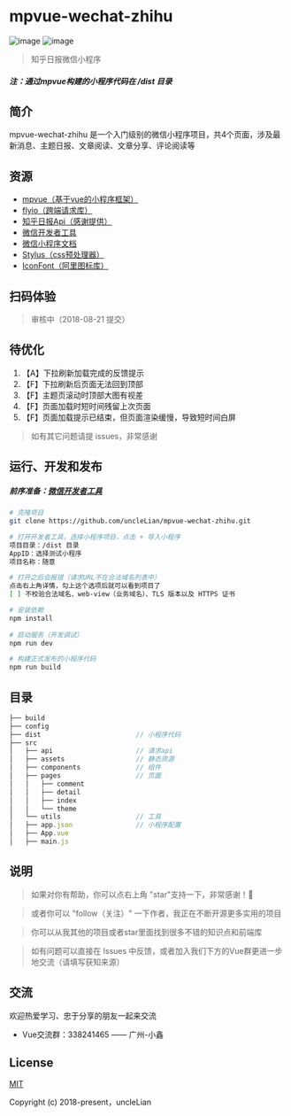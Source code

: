 # mpvue-wechat-zhihu

![image](https://img.shields.io/badge/mpvue-1.0.11-blue.svg)
![image](https://img.shields.io/badge/flyio-0.6.0-green.svg)

> 知乎日报微信小程序

##### 注：通过mpvue构建的小程序代码在 /dist 目录

## 简介
mpvue-wechat-zhihu 是一个入门级别的微信小程序项目，共4个页面，涉及最新消息、主题日报、文章阅读、文章分享、评论阅读等

## 资源
- [mpvue（基于vue的小程序框架）](https://github.com/Meituan-Dianping/mpvue)
- [flyio（跨端请求库）](https://github.com/wendux/fly)
- [知乎日报Api（感谢提供）](https://github.com/izzyleung/ZhihuDailyPurify/wiki/%E7%9F%A5%E4%B9%8E%E6%97%A5%E6%8A%A5-API-%E5%88%86%E6%9E%90)
- [微信开发者工具](https://developers.weixin.qq.com/miniprogram/dev/devtools/download.html)
- [微信小程序文档](https://developers.weixin.qq.com/miniprogram/dev/)
-  [Stylus（css预处理器）](https://github.com/stylus/stylus)
- [IconFont（阿里图标库）](http://www.iconfont.cn/)

## 扫码体验

> 审核中（2018-08-21 提交） 

## 待优化
1. 【A】下拉刷新加载完成的反馈提示
2. 【F】下拉刷新后页面无法回到顶部
3. 【F】主题页滚动时顶部大图有视差
4. 【F】页面加载时短时间残留上次页面
5. 【F】页面加载提示已结束，但页面渲染缓慢，导致短时间白屏

> 如有其它问题请提 issues，非常感谢

## 运行、开发和发布

##### 前序准备：[微信开发者工具](https://developers.weixin.qq.com/miniprogram/dev/devtools/download.html)

```bash
# 克隆项目
git clone https://github.com/uncleLian/mpvue-wechat-zhihu.git

# 打开开发者工具，选择小程序项目，点击 + 导入小程序
项目目录：/dist 目录
AppID：选择测试小程序
项目名称：随意

# 打开之后会报错（请求URL不在合法域名列表中）
点击右上角详情，勾上这个选项后就可以看到项目了
[ ] 不校验合法域名、web-view（业务域名）、TLS 版本以及 HTTPS 证书

# 安装依赖
npm install
   
# 启动服务（开发调试）
npm run dev

# 构建正式发布的小程序代码
npm run build
```

## 目录
```js
├── build
├── config
├── dist                        // 小程序代码
├── src
│   ├── api                     // 请求api
│   ├── assets                  // 静态资源
│   ├── components              // 组件
│   ├── pages                   // 页面
│   │   ├── comment         
│   │   ├── detail
│   │   ├── index
│   │   └── theme
│   └── utils                   // 工具
│   ├── app.json                // 小程序配置
│   ├── App.vue
│   ├── main.js
```

## 说明
> 如果对你有帮助，你可以点右上角 "star"支持一下，非常感谢！🌹

> 或者你可以 "follow（关注）" 一下作者，我正在不断开源更多实用的项目

> 你可以从我其他的项目或者star里面找到很多不错的知识点和前端库

> 如有问题可以直接在 Issues 中反馈，或者加入我们下方的Vue群更进一步地交流（请填写获知来源）

## 交流
欢迎热爱学习、忠于分享的朋友一起来交流
- Vue交流群：338241465 —— 广州-小鑫

## License
[MIT](http://opensource.org/licenses/MIT)

Copyright (c) 2018-present，uncleLian

